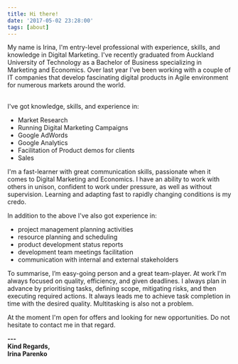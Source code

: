 ```yaml
---
title: Hi there!
date: '2017-05-02 23:28:00'
tags: [about]
---
```


<p>My name is Irina, I'm entry-level professional with experience, skills, and knowledge in Digital Marketing. I've recently graduated from Auckland University of Technology as a Bachelor of Business specializing in Marketing and Economics. Over last year I've been working with a couple of IT companies that develop fascinating digital products in Agile environment for numerous markets around the world. </br></br>

I've got knowledge, skills, and experience in:  
<ul><li> Market Research</li>
<li> Running Digital Marketing Campaigns</li>
<li> Google AdWords </li>
<li> Google Analytics</li>
<li> Facilitation of Product demos for clients</li>
<li> Sales</li></ul></p>

<p>I'm a fast-learner with great communication skills, passionate when it comes to Digital Marketing and Economics. I have an ability to work with others in unison, confident to work under pressure, as well as without supervision. Learning and adapting fast to rapidly changing conditions is my credo.</p>

<p> In addition to the above I've also got experience in: 
<ul><li> project management planning activities</li>
<li> resource planning and scheduling</li>
<li> product development status reports</li>
<li> development team meetings facilitation</li>
<li> communication with internal and external stakeholders</li></ul></p>

<p>To summarise, I’m easy-going person and a great team-player. At work I'm always focused on quality, efficiency, and given deadlines. I always plan in advance by prioritising tasks, defining scope, mitigating risks, and then executing required actions. It always leads me to achieve task completion in time with the desired quality. Multitasking is also not a problem.</p>

<p>At the moment I'm open for offers and looking for new opportunities. Do not hesitate to contact me in that regard.</p>


<p style="font-weight:bold"> --- 
<br>Kind Regards,
<br>Irina Parenko</p>